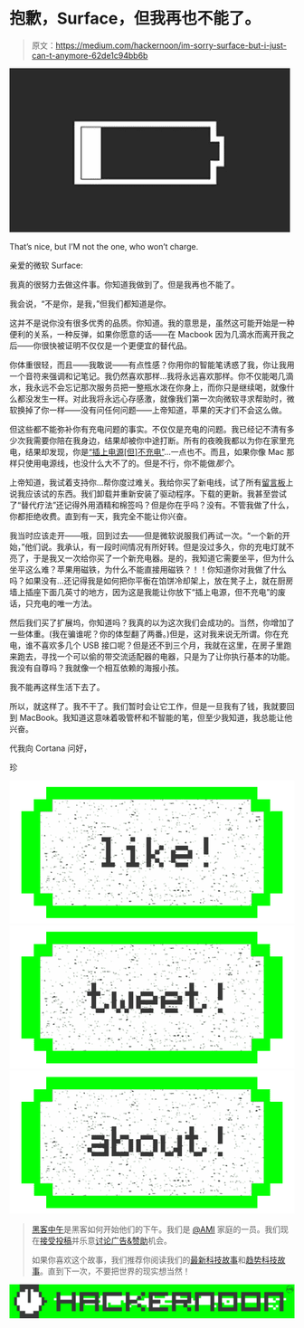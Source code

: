 # 抱歉，Surface，但我再也不能了。

> 原文：<https://medium.com/hackernoon/im-sorry-surface-but-i-just-can-t-anymore-62de1c94bb6b>

![](img/9d85322c047b325ddaca4ff417bc7bd4.png)

That’s nice, but I’M not the one, who won’t charge.

亲爱的微软 Surface:

我真的很努力去做这件事。你知道我做到了。但是我再也不能了。

我会说，“不是你，是我，”但我们都知道是你。

这并不是说你没有很多优秀的品质。你知道。我的意思是，虽然这可能开始是一种便利的关系，一种反弹，如果你愿意的话——在 Macbook 因为几滴水而离开我之后——你很快被证明不仅仅是一个更便宜的替代品。

你体重很轻，而且——我敢说——有点性感？你用你的智能笔诱惑了我，你让我用一个音符来强调和记笔记。我仍然喜欢那样…我将永远喜欢那样。你不仅能喝几滴水，我永远不会忘记那次服务员把一整瓶水泼在你身上，而你只是继续喝，就像什么都没发生一样。对此我将永远心存感激，就像我们第一次向微软寻求帮助时，微软换掉了你一样——没有问任何问题——上帝知道，苹果的天才们不会这么做。

但这些都不能弥补你有充电问题的事实。不仅仅是充电的问题。我已经记不清有多少次我需要你陪在我身边，结果却被你中途打断。所有的夜晚我都以为你在家里充电，结果却发现，你是[“插上电源[但]不充电”](https://www.microsoft.com/surface/en-us/support/warranty-service-and-recovery/surface-wont-turn-on-battery-wont-charge?os=windows-10&=undefined#batteryw10)…一点也不。而且，如果你像 Mac 那样只使用电源线，也没什么大不了的。但是不行，你不能做*那个*。

上帝知道，我试着支持你…帮你度过难关。我给你买了新电线，试了所有[留言板](/@jihoelzer/think-im-making-this-up-a51989750d39#.60wprwe1e)上说我应该试的东西。我们卸载并重新安装了驱动程序。下载的更新。我甚至尝试了“替代疗法”还记得外用酒精和棉签吗？但是你在乎吗？没有。不管我做了什么，你都拒绝收费。直到有一天，我完全不能让你兴奋。

我当时应该走开——哦，回到过去——但是微软说服我们再试一次。“一个新的开始，”他们说。我承认，有一段时间情况有所好转。但是没过多久，你的充电灯就不亮了，于是我又一次给你买了一个新充电器。是的，我知道它需要坐平，但为什么坐平这么难？苹果用磁铁，为什么不能直接用磁铁？！！你知道你对我做了什么吗？如果没有…还记得我是如何把你平衡在馅饼冷却架上，放在凳子上，就在厨房墙上插座下面几英寸的地方，因为这是我能让你放下“插上电源，但不充电”的废话，只充电的唯一方法。

然后我们买了扩展坞，你知道吗？我真的以为这次我们会成功的。当然，你增加了一些体重。(我在骗谁呢？你的体型翻了两番。)但是，这对我来说无所谓。你在充电，谁不喜欢多几个 USB 接口呢？但是还不到三个月，我就在这里，在房子里跑来跑去，寻找一个可以偷的带交流适配器的电器，只是为了让你执行基本的功能。我没有自尊吗？我就像一个相互依赖的海报小孩。

我不能再这样生活下去了。

所以，就这样了。我不干了。我们暂时会让它工作，但是一旦我有了钱，我就要回到 MacBook。我知道这意味着吸管杯和不智能的笔，但至少我知道，我总能让他兴奋。

代我向 Cortana 问好，

珍

[![](img/50ef4044ecd4e250b5d50f368b775d38.png)](http://bit.ly/HackernoonFB)[![](img/979d9a46439d5aebbdcdca574e21dc81.png)](https://goo.gl/k7XYbx)[![](img/2930ba6bd2c12218fdbbf7e02c8746ff.png)](https://goo.gl/4ofytp)

> [黑客中午](http://bit.ly/Hackernoon)是黑客如何开始他们的下午。我们是 [@AMI](http://bit.ly/atAMIatAMI) 家庭的一员。我们现在[接受投稿](http://bit.ly/hackernoonsubmission)并乐意[讨论广告&赞助](mailto:partners@amipublications.com)机会。
> 
> 如果你喜欢这个故事，我们推荐你阅读我们的[最新科技故事](http://bit.ly/hackernoonlatestt)和[趋势科技故事](https://hackernoon.com/trending)。直到下一次，不要把世界的现实想当然！

![](img/be0ca55ba73a573dce11effb2ee80d56.png)
